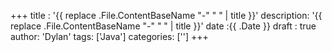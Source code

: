 +++
title : '{{ replace .File.ContentBaseName "-" " " | title }}'
description: '{{ replace .File.ContentBaseName "-" " " | title }}'
date :{{ .Date }}
draft : true
author:     'Dylan'
tags:        ['Java']
categories:  ['']
+++
